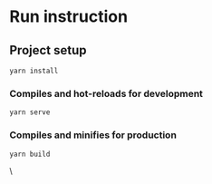 # Run instruction

## Project setup
```
yarn install
```

### Compiles and hot-reloads for development
```
yarn serve
```

### Compiles and minifies for production
```
yarn build
```

\